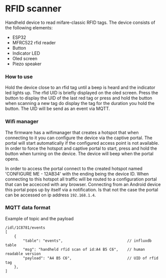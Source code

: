 # RFID scanner

Handheld device to read mifare-classic RFID tags. The device consists of the following elements:
  * ESP32
  * MFRC522 rfid reader
  * Button
  * Indicator LED
  * Oled screen
  * Piezo speaker

### How to use
Hold the device close to an rfid tag until a beep is heard and the indicator led lights up. The rfid UID is briefly displayed on the oled screen. Press the button to display the UID of the last red tag or press and hold the button when scanning a new tag do display the tag for the duration you hold the button. The UID will be send as an event via MQTT.

### Wifi manager
The firmware has a wifimanager that creates a hotspot that when connecting to it you can configure the device via the captive portal. The portal will start automatically if the configured access point is not available.  
In order to force the hotspot and captive portal to start, press and hold the button when turning on the device. The device will beep when the portal opens. 

In order to access the portal connect to the created hotspot named 'CONFIGURE ME - 12AB34'  with the ending being the device ID. When connecting to this hotspot all traffic will be routed to a configuration portal that can be accecced with any browser. Connecting from an Android device this portal pops up by itself via a notification. Is that not the case the portal can be accessed on ip address `192.168.1.4`. 

### MQTT data format
Example of topic and the payload
```
/idl/1C8781/events
[
    {       
        "table": "events",                             // influxdb table
        "msg": "handheld rfid scan of id:A4 B5 C6",    // human readable version
        "payload": "A4 B5 C6",                         // UID of rfid tag
    },
]
```